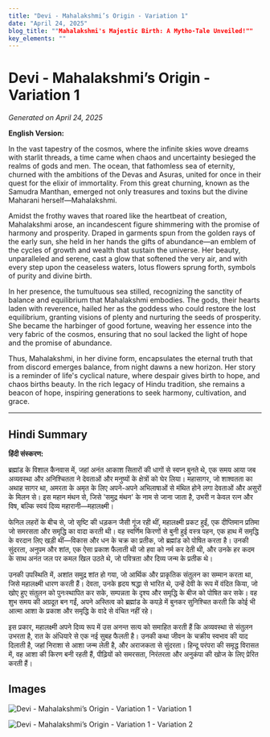 ```yaml
---
title: "Devi - Mahalakshmi’s Origin - Variation 1"
date: "April 24, 2025"
blog_title: ""Mahalakshmi's Majestic Birth: A Mytho-Tale Unveiled!""
key_elements: ""
---
```


# Devi - Mahalakshmi’s Origin - Variation 1

*Generated on April 24, 2025*

**English Version:**

In the vast tapestry of the cosmos, where the infinite skies wove dreams with starlit threads, a time came when chaos and uncertainty besieged the realms of gods and men. The ocean, that fathomless sea of eternity, churned with the ambitions of the Devas and Asuras, united for once in their quest for the elixir of immortality. From this great churning, known as the Samudra Manthan, emerged not only treasures and toxins but the divine Maharani herself—Mahalakshmi.

Amidst the frothy waves that roared like the heartbeat of creation, Mahalakshmi arose, an incandescent figure shimmering with the promise of harmony and prosperity. Draped in garments spun from the golden rays of the early sun, she held in her hands the gifts of abundance—an emblem of the cycles of growth and wealth that sustain the universe. Her beauty, unparalleled and serene, cast a glow that softened the very air, and with every step upon the ceaseless waters, lotus flowers sprung forth, symbols of purity and divine birth.

In her presence, the tumultuous sea stilled, recognizing the sanctity of balance and equilibrium that Mahalakshmi embodies. The gods, their hearts laden with reverence, hailed her as the goddess who could restore the lost equilibrium, granting visions of plenty and nurturing the seeds of prosperity. She became the harbinger of good fortune, weaving her essence into the very fabric of the cosmos, ensuring that no soul lacked the light of hope and the promise of abundance.

Thus, Mahalakshmi, in her divine form, encapsulates the eternal truth that from discord emerges balance, from night dawns a new horizon. Her story is a reminder of life's cyclical nature, where despair gives birth to hope, and chaos births beauty. In the rich legacy of Hindu tradition, she remains a beacon of hope, inspiring generations to seek harmony, cultivation, and grace.

---

## Hindi Summary

**हिंदी संस्करण:**

ब्रह्मांड के विशाल कैनवास में, जहां अनंत आकाश सितारों की धागों से स्वप्न बुनते थे, एक समय आया जब अव्यवस्था और अनिश्चितता ने देवताओं और मनुष्यों के क्षेत्रों को घेर लिया। महासागर, जो शाश्वतता का अथाह सागर था, अमरता के अमृत के लिए अपने-अपने अभिलाषाओं से मंथित होने लगा देवताओं और असुरों के मिलन से। इस महान मंथन से, जिसे 'समुद्र मंथन' के नाम से जाना जाता है, उभरी न केवल रत्न और विष, बल्कि स्वयं दिव्य महारानी—महालक्ष्मी।

फेनिल लहरों के बीच से, जो सृष्टि की धड़कन जैसी गूंज रही थीं, महालक्ष्मी प्रकट हुईं, एक दीप्तिमान प्रतिमा जो समरसता और समृद्धि का वादा करती थी। वह स्वर्णिम किरणों से बुनी हुई वस्त्र पहन, एक हाथ में समृद्धि के वरदान लिए खड़ी थीं—विकास और धन के चक्र का प्रतीक, जो ब्रह्मांड को पोषित करता है। उनकी सुंदरता, अनुपम और शांत, एक ऐसा प्रकाश फैलाती थी जो हवा को नर्म कर देती थी, और उनके हर कदम के साथ अनंत जल पर कमल खिल उठते थे, जो पवित्रता और दिव्य जन्म के प्रतीक थे।

उनकी उपस्थिति में, अशांत समुद्र शांत हो गया, जो आर्थिक और प्राकृतिक संतुलन का सम्मान करता था, जिसे महालक्ष्मी धारण करती हैं। देवता, उनके हृदय श्रद्धा से भारित थे, उन्हें देवी के रूप में वंदित किया, जो खोए हुए संतुलन को पुनःस्थापित कर सके, सम्पन्नता के दृश्य और समृद्धि के बीज को पोषित कर सके। वह शुभ समय की अग्रदूत बन गईं, अपने अस्तित्व को ब्रह्मांड के कपड़े में बुनकर सुनिश्चित करती कि कोई भी आत्मा आशा के प्रकाश और समृद्धि के वादे से वंचित नहीं रहे।

इस प्रकार, महालक्ष्मी अपने दिव्य रूप में उस अनन्त सत्य को समाहित करती हैं कि अव्यवस्था से संतुलन उभरता है, रात के अंधियारे से एक नई सुबह फैलती है। उनकी कथा जीवन के चक्रीय स्वभाव की याद दिलाती है, जहां निराशा से आशा जन्म लेती है, और अराजकता से सुंदरता। हिन्दू परंपरा की समृद्ध विरासत में, वह आशा की किरण बनी रहती हैं, पीढ़ियों को समरसता, निरंतरता और अनुकंपा की खोज के लिए प्रेरित करती हैं।

## Images

![Devi - Mahalakshmi’s Origin - Variation 1 - Variation 1](https://oaidalleapiprodscus.blob.core.windows.net/private/org-J70Xqapa45MPR5XAo7pBs9K6/user-t32ELGEj2UVajMpjeMSrxF1Z/img-utjMdd9oaKh79D8fvjRRNYUW.png?st=2025-05-01T07%3A46%3A32Z&se=2025-05-01T09%3A46%3A32Z&sp=r&sv=2024-08-04&sr=b&rscd=inline&rsct=image/png&skoid=cc612491-d948-4d2e-9821-2683df3719f5&sktid=a48cca56-e6da-484e-a814-9c849652bcb3&skt=2025-04-30T23%3A48%3A04Z&ske=2025-05-01T23%3A48%3A04Z&sks=b&skv=2024-08-04&sig=TRUpZAOLaSrphEdpMrqzyuhFyBLA5BtmXyjcFxncGww%3D)

![Devi - Mahalakshmi’s Origin - Variation 1 - Variation 2](https://oaidalleapiprodscus.blob.core.windows.net/private/org-J70Xqapa45MPR5XAo7pBs9K6/user-t32ELGEj2UVajMpjeMSrxF1Z/img-r9CYwL0lwYBbOG26z0qHfCR2.png?st=2025-05-01T07%3A46%3A57Z&se=2025-05-01T09%3A46%3A57Z&sp=r&sv=2024-08-04&sr=b&rscd=inline&rsct=image/png&skoid=cc612491-d948-4d2e-9821-2683df3719f5&sktid=a48cca56-e6da-484e-a814-9c849652bcb3&skt=2025-05-01T00%3A45%3A46Z&ske=2025-05-02T00%3A45%3A46Z&sks=b&skv=2024-08-04&sig=UFasRRf6c/az88i20SDC3KvlGnNWbL7JtsiUd0n8Gbs%3D)
